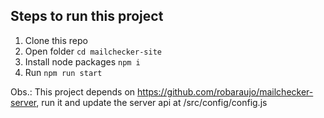 ## Steps to run this project
1) Clone this repo
2) Open folder `cd mailchecker-site`
3) Install node packages `npm i`
4) Run `npm run start`

Obs.: This project depends on https://github.com/robaraujo/mailchecker-server, run it and update the server api at /src/config/config.js

